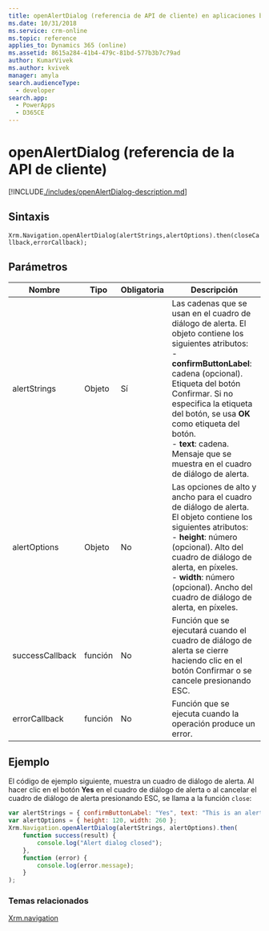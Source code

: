 ```yaml
---
title: openAlertDialog (referencia de API de cliente) en aplicaciones basadas en modelos | MicrosoftDocs
ms.date: 10/31/2018
ms.service: crm-online
ms.topic: reference
applies_to: Dynamics 365 (online)
ms.assetid: 8615a284-41b4-479c-81bd-577b3b7c79ad
author: KumarVivek
ms.author: kvivek
manager: amyla
search.audienceType:
  - developer
search.app:
  - PowerApps
  - D365CE
---
```

# <a name="openalertdialog-client-api-reference"></a>openAlertDialog (referencia de la API de cliente)



[!INCLUDE[./includes/openAlertDialog-description.md](./includes/openAlertDialog-description.md)]

## <a name="syntax"></a>Sintaxis

`Xrm.Navigation.openAlertDialog(alertStrings,alertOptions).then(closeCallback,errorCallback);`

## <a name="parameters"></a>Parámetros

|Nombre |Tipo |Obligatoria |Descripción |
|---|---|---|---|
|alertStrings|Objeto|Sí|Las cadenas que se usan en el cuadro de diálogo de alerta. El objeto contiene los siguientes atributos:<br/>- **confirmButtonLabel**: cadena (opcional). Etiqueta del botón Confirmar. Si no especifica la etiqueta del botón, se usa **OK** como etiqueta del botón.<br/>- **text**: cadena. Mensaje que se muestra en el cuadro de diálogo de alerta.|
|alertOptions|Objeto|No|Las opciones de alto y ancho para el cuadro de diálogo de alerta. El objeto contiene los siguientes atributos:<br/>- **height**: número (opcional). Alto del cuadro de diálogo de alerta, en píxeles.<br/>- **width**: número (opcional). Ancho del cuadro de diálogo de alerta, en píxeles.|
|successCallback|función|No|Función que se ejecutará cuando el cuadro de diálogo de alerta se cierre haciendo clic en el botón Confirmar o se cancele presionando ESC.|
|errorCallback|función|No|Función que se ejecuta cuando la operación produce un error.|


## <a name="example"></a>Ejemplo

El código de ejemplo siguiente, muestra un cuadro de diálogo de alerta. Al hacer clic en el botón **Yes** en el cuadro de diálogo de alerta o al cancelar el cuadro de diálogo de alerta presionando ESC, se llama a la función `close`:

```JavaScript
var alertStrings = { confirmButtonLabel: "Yes", text: "This is an alert." };
var alertOptions = { height: 120, width: 260 };
Xrm.Navigation.openAlertDialog(alertStrings, alertOptions).then(
    function success(result) {
        console.log("Alert dialog closed");
    },
    function (error) {
        console.log(error.message);
    }
);
```

### <a name="related-topics"></a>Temas relacionados

[Xrm.navigation](../xrm-navigation.md)

